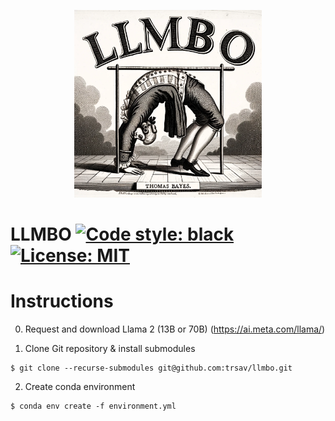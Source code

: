 

<!-- Do the above, but make the image on the right of the readme -->

<p align="center">
  <img src="llmbo_dalle.png" alt="LLM-BO" width="300"/>
</p>

# LLMBO [![Code style: black](https://img.shields.io/badge/code%20style-black-000000.svg)](https://github.com/psf/black) [![License: MIT](https://img.shields.io/badge/License-MIT-yellow.svg)](https://opensource.org/licenses/MIT)


# Instructions

0. Request and download Llama 2  (13B or 70B) (https://ai.meta.com/llama/)

1. Clone Git repository & install submodules
```
$ git clone --recurse-submodules git@github.com:trsav/llmbo.git
```
2. Create conda environment
```
$ conda env create -f environment.yml
```


<!-- 

2. Build Docker container from ```Dockerfile``` (~5 mins)
```
$ sudo docker build --tag llmbo .
```
3. Run container with volume to store data
```
$ sudo docker run -i -t --mount source=llmbo_volume,target=/llmbo llmbo
``` -->
